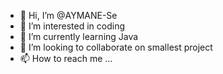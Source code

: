 - 👋 Hi, I’m @AYMANE-Se
- 👀 I’m interested in coding
- 🌱 I’m currently learning Java
- 💞️ I’m looking to collaborate on smallest project
- 📫 How to reach me ...

<!---
AYMANE-Se/AYMANE-Se is a ✨ special ✨ repository because its `README.md` (this file) appears on your GitHub profile.
You can click the Preview link to take a look at your changes.
--->
